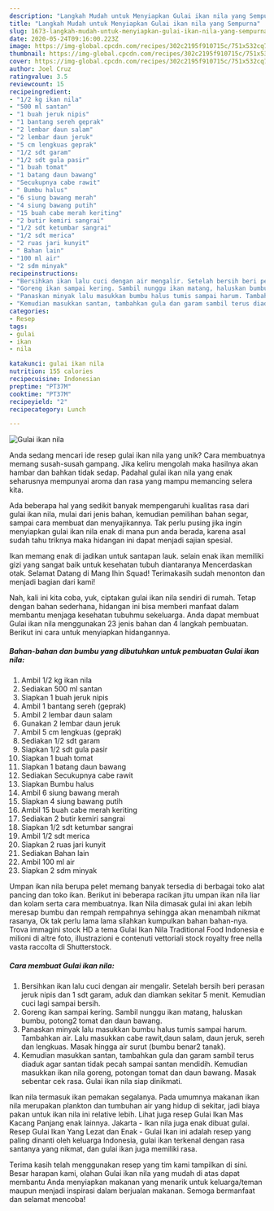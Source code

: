 ```yaml
---
description: "Langkah Mudah untuk Menyiapkan Gulai ikan nila yang Sempurna"
title: "Langkah Mudah untuk Menyiapkan Gulai ikan nila yang Sempurna"
slug: 1673-langkah-mudah-untuk-menyiapkan-gulai-ikan-nila-yang-sempurna
date: 2020-05-24T09:16:00.223Z
image: https://img-global.cpcdn.com/recipes/302c2195f910715c/751x532cq70/gulai-ikan-nila-foto-resep-utama.jpg
thumbnail: https://img-global.cpcdn.com/recipes/302c2195f910715c/751x532cq70/gulai-ikan-nila-foto-resep-utama.jpg
cover: https://img-global.cpcdn.com/recipes/302c2195f910715c/751x532cq70/gulai-ikan-nila-foto-resep-utama.jpg
author: Joel Cruz
ratingvalue: 3.5
reviewcount: 15
recipeingredient:
- "1/2 kg ikan nila"
- "500 ml santan"
- "1 buah jeruk nipis"
- "1 bantang sereh geprak"
- "2 lembar daun salam"
- "2 lembar daun jeruk"
- "5 cm lengkuas geprak"
- "1/2 sdt garam"
- "1/2 sdt gula pasir"
- "1 buah tomat"
- "1 batang daun bawang"
- "Secukupnya cabe rawit"
- " Bumbu halus"
- "6 siung bawang merah"
- "4 siung bawang putih"
- "15 buah cabe merah keriting"
- "2 butir kemiri sangrai"
- "1/2 sdt ketumbar sangrai"
- "1/2 sdt merica"
- "2 ruas jari kunyit"
- " Bahan lain"
- "100 ml air"
- "2 sdm minyak"
recipeinstructions:
- "Bersihkan ikan lalu cuci dengan air mengalir. Setelah bersih beri perasan jeruk nipis dan 1 sdt garam, aduk dan diamkan sekitar 5 menit. Kemudian cuci lagi sampai bersih."
- "Goreng ikan sampai kering. Sambil nunggu ikan matang, haluskan bumbu, potong2 tomat dan daun bawang."
- "Panaskan minyak lalu masukkan bumbu halus tumis sampai harum. Tambahkan air. Lalu masukkan cabe rawit,daun salam, daun jeruk, sereh dan lengkuas. Masak hingga air surut (bumbu benar2 tanak)."
- "Kemudian masukkan santan, tambahkan gula dan garam sambil terus diaduk agar santan tidak pecah sampai santan mendidih. Kemudian masukkan ikan nila goreng, potongan tomat dan daun bawang. Masak sebentar cek rasa. Gulai ikan nila siap dinikmati."
categories:
- Resep
tags:
- gulai
- ikan
- nila

katakunci: gulai ikan nila 
nutrition: 155 calories
recipecuisine: Indonesian
preptime: "PT37M"
cooktime: "PT37M"
recipeyield: "2"
recipecategory: Lunch

---
```



![Gulai ikan nila](https://img-global.cpcdn.com/recipes/302c2195f910715c/751x532cq70/gulai-ikan-nila-foto-resep-utama.jpg)

Anda sedang mencari ide resep gulai ikan nila yang unik? Cara membuatnya memang susah-susah gampang. Jika keliru mengolah maka hasilnya akan hambar dan bahkan tidak sedap. Padahal gulai ikan nila yang enak seharusnya mempunyai aroma dan rasa yang mampu memancing selera kita.

Ada beberapa hal yang sedikit banyak mempengaruhi kualitas rasa dari gulai ikan nila, mulai dari jenis bahan, kemudian pemilihan bahan segar, sampai cara membuat dan menyajikannya. Tak perlu pusing jika ingin menyiapkan gulai ikan nila enak di mana pun anda berada, karena asal sudah tahu triknya maka hidangan ini dapat menjadi sajian spesial.

Ikan memang enak di jadikan untuk santapan lauk. selain enak ikan memiliki gizi yang sangat baik untuk kesehatan tubuh diantaranya Mencerdaskan otak. Selamat Datang di Mang Ihin Squad! Terimakasih sudah menonton dan menjadi bagian dari kami!


Nah, kali ini kita coba, yuk, ciptakan gulai ikan nila sendiri di rumah. Tetap dengan bahan sederhana, hidangan ini bisa memberi manfaat dalam membantu menjaga kesehatan tubuhmu sekeluarga. Anda dapat membuat Gulai ikan nila menggunakan 23 jenis bahan dan 4 langkah pembuatan. Berikut ini cara untuk menyiapkan hidangannya.

<!--inarticleads1-->

##### Bahan-bahan dan bumbu yang dibutuhkan untuk pembuatan Gulai ikan nila:

1. Ambil 1/2 kg ikan nila
1. Sediakan 500 ml santan
1. Siapkan 1 buah jeruk nipis
1. Ambil 1 bantang sereh (geprak)
1. Ambil 2 lembar daun salam
1. Gunakan 2 lembar daun jeruk
1. Ambil 5 cm lengkuas (geprak)
1. Sediakan 1/2 sdt garam
1. Siapkan 1/2 sdt gula pasir
1. Siapkan 1 buah tomat
1. Siapkan 1 batang daun bawang
1. Sediakan Secukupnya cabe rawit
1. Siapkan  Bumbu halus
1. Ambil 6 siung bawang merah
1. Siapkan 4 siung bawang putih
1. Ambil 15 buah cabe merah keriting
1. Sediakan 2 butir kemiri sangrai
1. Siapkan 1/2 sdt ketumbar sangrai
1. Ambil 1/2 sdt merica
1. Siapkan 2 ruas jari kunyit
1. Sediakan  Bahan lain
1. Ambil 100 ml air
1. Siapkan 2 sdm minyak


Umpan ikan nila berupa pelet memang banyak tersedia di berbagai toko alat pancing dan toko ikan. Berikut ini beberapa racikan jitu umpan ikan nila liar dan kolam serta cara membuatnya. Ikan Nila dimasak gulai ini akan lebih meresap bumbu dan rempah rempahnya sehingga akan menambah nikmat rasanya, Ok tak perlu lama lama silahkan kumpulkan bahan bahan-nya. Trova immagini stock HD a tema Gulai Ikan Nila Traditional Food Indonesia e milioni di altre foto, illustrazioni e contenuti vettoriali stock royalty free nella vasta raccolta di Shutterstock. 

<!--inarticleads2-->

##### Cara membuat Gulai ikan nila:

1. Bersihkan ikan lalu cuci dengan air mengalir. Setelah bersih beri perasan jeruk nipis dan 1 sdt garam, aduk dan diamkan sekitar 5 menit. Kemudian cuci lagi sampai bersih.
1. Goreng ikan sampai kering. Sambil nunggu ikan matang, haluskan bumbu, potong2 tomat dan daun bawang.
1. Panaskan minyak lalu masukkan bumbu halus tumis sampai harum. Tambahkan air. Lalu masukkan cabe rawit,daun salam, daun jeruk, sereh dan lengkuas. Masak hingga air surut (bumbu benar2 tanak).
1. Kemudian masukkan santan, tambahkan gula dan garam sambil terus diaduk agar santan tidak pecah sampai santan mendidih. Kemudian masukkan ikan nila goreng, potongan tomat dan daun bawang. Masak sebentar cek rasa. Gulai ikan nila siap dinikmati.


Ikan nila termasuk ikan pemakan segalanya. Pada umumnya makanan ikan nila merupakan plankton dan tumbuhan air yang hidup di sekitar, jadi biaya pakan untuk ikan nila ini relative lebih. Lihat juga resep Gulai Ikan Mas Kacang Panjang enak lainnya. Jakarta - Ikan nila juga enak dibuat gulai. Resep Gulai Ikan Yang Lezat dan Enak - Gulai Ikan ini adalah resep yang paling dinanti oleh keluarga Indonesia, gulai ikan terkenal dengan rasa santanya yang nikmat, dan gulai ikan juga memiliki rasa. 

Terima kasih telah menggunakan resep yang tim kami tampilkan di sini. Besar harapan kami, olahan Gulai ikan nila yang mudah di atas dapat membantu Anda menyiapkan makanan yang menarik untuk keluarga/teman maupun menjadi inspirasi dalam berjualan makanan. Semoga bermanfaat dan selamat mencoba!
